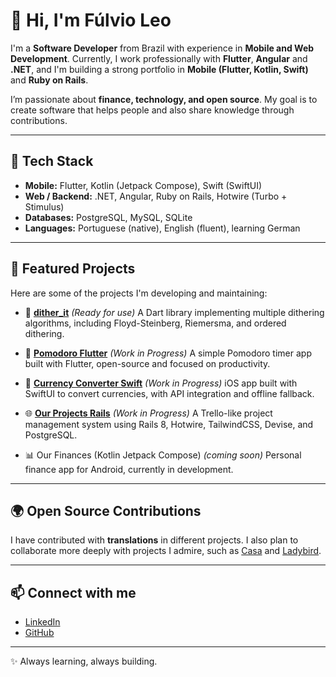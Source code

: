 # 👋 Hi, I'm Fúlvio Leo

I'm a **Software Developer** from Brazil with experience in **Mobile and Web Development**.
Currently, I work professionally with **Flutter**, **Angular** and **.NET**, and I'm building a strong portfolio in **Mobile (Flutter, Kotlin, Swift)** and **Ruby on Rails**.

I’m passionate about **finance, technology, and open source**.
My goal is to create software that helps people and also share knowledge through contributions.

---

## 🚀 Tech Stack
- **Mobile:** Flutter, Kotlin (Jetpack Compose), Swift (SwiftUI)
- **Web / Backend:** .NET, Angular, Ruby on Rails, Hotwire (Turbo + Stimulus)
- **Databases:** PostgreSQL, MySQL, SQLite
- **Languages:** Portuguese (native), English (fluent), learning German

---

## 📂 Featured Projects
Here are some of the projects I'm developing and maintaining:

- 🎨 [**dither_it**](https://github.com/Penfore/dither_it) *(Ready for use)*
  A Dart library implementing multiple dithering algorithms, including Floyd-Steinberg, Riemersma, and ordered dithering.

- 📱 [**Pomodoro Flutter**](https://github.com/Penfore/pomodoro-flutter) *(Work in Progress)*
  A simple Pomodoro timer app built with Flutter, open-source and focused on productivity.

- 📱 [**Currency Converter Swift**](https://github.com/Penfore/currency-converter-swift) *(Work in Progress)*
  iOS app built with SwiftUI to convert currencies, with API integration and offline fallback.

- 🌐 [**Our Projects Rails**](https://github.com/Penfore/our-projects-rails) *(Work in Progress)*
  A Trello-like project management system using Rails 8, Hotwire, TailwindCSS, Devise, and PostgreSQL.

- 📊 Our Finances (Kotlin Jetpack Compose) *(coming soon)*
  Personal finance app for Android, currently in development.

---

## 🌍 Open Source Contributions
I have contributed with **translations** in different projects.
I also plan to collaborate more deeply with projects I admire, such as [Casa](https://github.com/casa) and [Ladybird](https://github.com/LadybirdBrowser/ladybird).

---

## 📫 Connect with me
- [LinkedIn](https://www.linkedin.com/in/fúlvio-leo-5885491a6/)
- [GitHub](https://github.com/Penfore)

---

✨ Always learning, always building.
